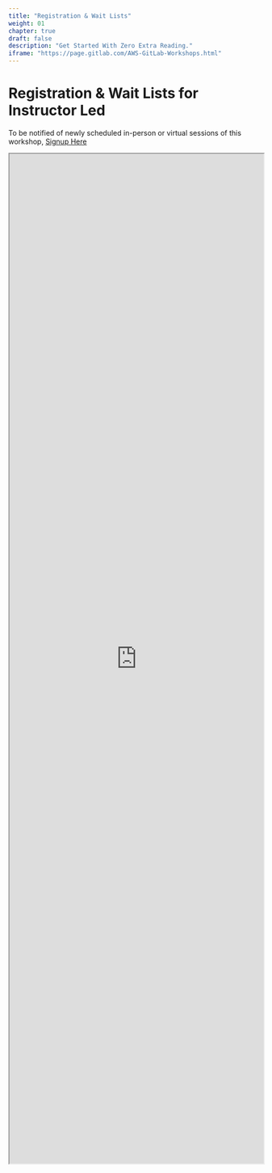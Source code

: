 ```yaml
---
title: "Registration & Wait Lists"
weight: 01
chapter: true
draft: false
description: "Get Started With Zero Extra Reading."
iframe: "https://page.gitlab.com/AWS-GitLab-Workshops.html"
---
```


# Registration & Wait Lists for Instructor Led

To be notified of newly scheduled in-person or virtual sessions of this workshop, [Signup Here](https://page.gitlab.com/AWS-GitLab-Workshops.html)


<iframe src="https://page.gitlab.com/AWS-GitLab-Workshops.html" width="100%" height="2000px"></iframe>
